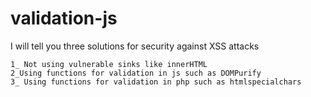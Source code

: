 # validation-js
I will tell you three solutions for security against XSS attacks

    1_ Not using vulnerable sinks like innerHTML
    2_Using functions for validation in js such as DOMPurify
    3_ Using functions for validation in php such as htmlspecialchars
 
